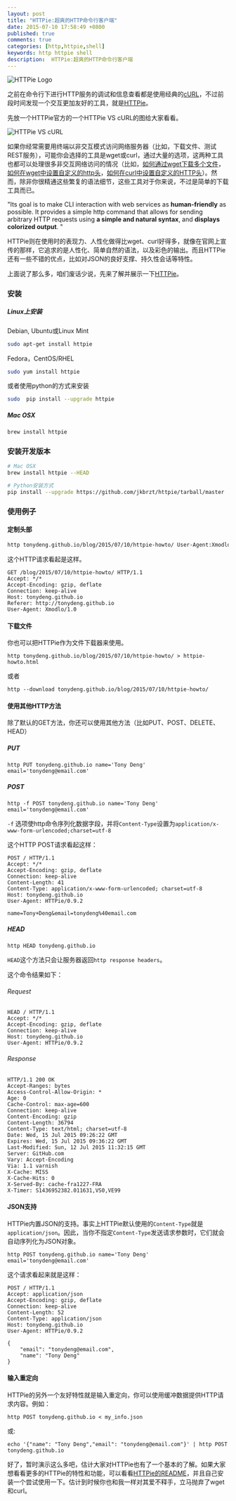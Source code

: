 ```yaml
---
layout: post
title: "HTTPie:超爽的HTTP命令行客户端"
date: 2015-07-10 17:58:49 +0800
published: true
comments: true
categories: [http,httpie,shell]
keywords: http httpie shell
description:  HTTPie:超爽的HTTP命令行客户端
---
```


![HTTPie Logo](/images/blog/httpie/httpie-logo.png)

之前在命令行下进行HTTP服务的调试和信息查看都是使用经典的[cURL](http://curl.haxx.se)，不过前段时间发现一个交互更加友好的工具，就是[HTTPie](https://github.com/jakubroztocil/httpie)。

先放一个HTTPie官方的一个HTTPie VS cURL的图给大家看看。

![HTTPie VS cURL](/images/blog/httpie/httpie-vs-curl.png)

如果你经常需要用终端以非交互模式访问网络服务器（比如，下载文件、测试REST服务），可能你会选择的工具是wget或curl，通过大量的选项，这两种工具也都可以处理很多非交互网络访问的情况（比如，[如何通过wget下载多个文件](http://xmodulo.com/how-to-download-multiple-files-with-wget.html)，[如何在wget中设置自定义的http头](http://xmodulo.com/how-to-use-custom-http-headers-with-wget.html)，[如何在curl中设置自定义的HTTP头](https://linux.cn/article-4957-1.html)）。然而，除非你很精通这些繁复的语法细节，这些工具对于你来说，不过是简单的下载工具而已。

"Its goal is to make CLI interaction with web services as **human-friendly** as possible. It provides a simple http command that allows for sending arbitrary HTTP requests using **a simple and natural syntax**, and **displays colorized output**. "

HTTPie则在使用时的表现力、人性化做得比wget、curl好得多，就像在官网上宣传的那样，它追求的是人性化、简单自然的语法，以及彩色的输出。而且HTTPie还有一些不错的优点，比如对JSON的良好支撑、持久性会话等特性。

上面说了那么多，咱们废话少说，先来了解并展示一下[HTTPie](https://github.com/jakubroztocil/httpie)。

### 安装

##### Linux上安装

Debian, Ubuntu或Linux Mint

```bash
sudo apt-get install httpie
```

Fedora，CentOS/RHEL

```bash
sudo yum install httpie
```

或者使用python的方式来安装

```bash
sudo  pip install --upgrade httpie
```

##### Mac OSX

```bash
brew install httpie
```

### 安装开发版本

```bash
# Mac OSX
brew install httpie --HEAD

# Python安装方式
pip install --upgrade https://github.com/jkbrzt/httpie/tarball/master
```

### 使用例子

#### 定制头部

```bash
http tonydeng.github.io/blog/2015/07/10/httpie-howto/ User-Agent:Xmodlo/1.0 Referer:http://tonydeng.github.io 
```

这个HTTP请求看起是这样。

```
GET /blog/2015/07/10/httpie-howto/ HTTP/1.1
Accept: */*
Accept-Encoding: gzip, deflate
Connection: keep-alive
Host: tonydeng.github.io
Referer: http://tonydeng.github.io
User-Agent: Xmodlo/1.0
```

#### 下载文件

你也可以把HTTPie作为文件下载器来使用。

```
http tonydeng.github.io/blog/2015/07/10/httpie-howto/ > httpie-howto.html
```

或者

```
http --download tonydeng.github.io/blog/2015/07/10/httpie-howto/
```

#### 使用其他HTTP方法

除了默认的GET方法，你还可以使用其他方法（比如PUT、POST、DELETE、HEAD）

##### PUT

```
http PUT tonydeng.github.io name='Tony Deng' email='tonydeng@email.com'
```

##### POST

```
http -f POST tonydeng.github.io name='Tony Deng' email='tonydeng@email.com'
```

`-f` 选项使http命令序列化数据字段，并将`Content-Type`设置为`application/x-www-form-urlencoded;charset=utf-8`

这个HTTP POST请求看起这样：

```
POST / HTTP/1.1
Accept: */*
Accept-Encoding: gzip, deflate
Connection: keep-alive
Content-Length: 41
Content-Type: application/x-www-form-urlencoded; charset=utf-8
Host: tonydeng.github.io
User-Agent: HTTPie/0.9.2

name=Tony+Deng&email=tonydeng%40email.com
```

##### HEAD

```
http HEAD tonydeng.github.io
```

`HEAD`这个方法只会让服务器返回`http response headers`。

这个命令结果如下：

###### Request
```
HEAD / HTTP/1.1
Accept: */*
Accept-Encoding: gzip, deflate
Connection: keep-alive
Host: tonydeng.github.io
User-Agent: HTTPie/0.9.2
```

###### Response
```
HTTP/1.1 200 OK
Accept-Ranges: bytes
Access-Control-Allow-Origin: *
Age: 0
Cache-Control: max-age=600
Connection: keep-alive
Content-Encoding: gzip
Content-Length: 36794
Content-Type: text/html; charset=utf-8
Date: Wed, 15 Jul 2015 09:26:22 GMT
Expires: Wed, 15 Jul 2015 09:36:22 GMT
Last-Modified: Sun, 12 Jul 2015 11:32:15 GMT
Server: GitHub.com
Vary: Accept-Encoding
Via: 1.1 varnish
X-Cache: MISS
X-Cache-Hits: 0
X-Served-By: cache-fra1227-FRA
X-Timer: S1436952382.011631,VS0,VE99
```

#### JSON支持

HTTPie内置JSON的支持。事实上HTTPie默认使用的`Content-Type`就是`application/json`。因此，当你不指定`Content-Type`发送请求参数时，它们就会自动序列化为JSON对象。

```
http POST tonydeng.github.io name='Tony Deng' email='tonydeng@email.com'
```

这个请求看起来就是这样：

```
POST / HTTP/1.1
Accept: application/json
Accept-Encoding: gzip, deflate
Connection: keep-alive
Content-Length: 52
Content-Type: application/json
Host: tonydeng.github.io
User-Agent: HTTPie/0.9.2

{
    "email": "tonydeng@email.com",
    "name": "Tony Deng"
}
```

#### 输入重定向

HTTPie的另外一个友好特性就是输入重定向，你可以使用缓冲数据提供HTTP请求内容。例如：

```
http POST tonydeng.github.io < my_info.json
```

或:

```
echo '{"name": "Tony Deng","email": "tonydeng@email.com"}' | http POST tonydeng.github.io
```

好了，暂时演示这么多吧，估计大家对HTTPie也有了一个基本的了解。如果大家想看看更多的HTTPie的特性和功能，可以看看[HTTPie的README](https://github.com/jkbrzt/httpie/blob/master/README.rst)，并且自己安装一个尝试使用一下。估计到时候你也和我一样对其爱不释手，立马抛弃了wget和curl。